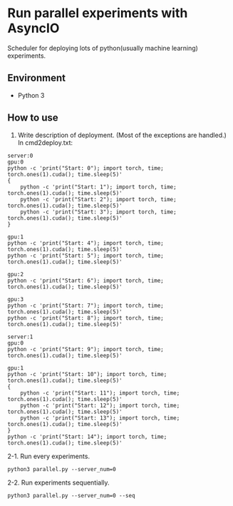 # Run parallel experiments with AsyncIO
Scheduler for deploying lots of python(usually machine learning) experiments.

## Environment
- Python 3

## How to use
1. Write description of deployment. (Most of the exceptions are handled.)
In cmd2deploy.txt:
<pre><code>server:0
gpu:0
python -c 'print("Start: 0"); import torch, time; torch.ones(1).cuda(); time.sleep(5)'
{
    python -c 'print("Start: 1"); import torch, time; torch.ones(1).cuda(); time.sleep(5)'
    python -c 'print("Start: 2"); import torch, time; torch.ones(1).cuda(); time.sleep(5)'
    python -c 'print("Start: 3"); import torch, time; torch.ones(1).cuda(); time.sleep(5)'
}

gpu:1
python -c 'print("Start: 4"); import torch, time; torch.ones(1).cuda(); time.sleep(5)'
python -c 'print("Start: 5"); import torch, time; torch.ones(1).cuda(); time.sleep(5)'

gpu:2
python -c 'print("Start: 6"); import torch, time; torch.ones(1).cuda(); time.sleep(5)'

gpu:3
python -c 'print("Start: 7"); import torch, time; torch.ones(1).cuda(); time.sleep(5)'
python -c 'print("Start: 8"); import torch, time; torch.ones(1).cuda(); time.sleep(5)'

server:1
gpu:0
python -c 'print("Start: 9"); import torch, time; torch.ones(1).cuda(); time.sleep(5)'

gpu:1
python -c 'print("Start: 10"); import torch, time; torch.ones(1).cuda(); time.sleep(5)'
{
    python -c 'print("Start: 11"); import torch, time; torch.ones(1).cuda(); time.sleep(5)'
    python -c 'print("Start: 12"); import torch, time; torch.ones(1).cuda(); time.sleep(5)'
    python -c 'print("Start: 13"); import torch, time; torch.ones(1).cuda(); time.sleep(5)'
}
python -c 'print("Start: 14"); import torch, time; torch.ones(1).cuda(); time.sleep(5)'</code></pre>

2-1. Run every experiments.
<pre><code>python3 parallel.py --server_num=0</code></pre>

2-2. Run experiments sequentially.
<pre><code>python3 parallel.py --server_num=0 --seq</code></pre>

